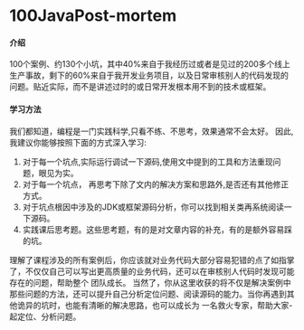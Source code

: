 # 100JavaPost-mortem

#### 介绍
100个案例、约130个小坑，其中40%来自于我经历过或者是见过的200多个线上生产事故，剩下的60%来自于我开发业务项目，以及日常审核别人的代码发现的问题。贴近实际，而不是讲述过时的或日常开发根本用不到的技术或框架。


#### 学习方法
我们都知道，编程是一门实践科学,只看不练、不思考，效果通常不会太好。
因此,我建议你能够按照下面的方式深入学习:
1. 对于每一个坑点,实际运行调试一下源码,使用文中提到的工具和方法重现问题，眼见为实。
2. 对于每一个坑点， 再思考下除了文内的解决方案和思路外,是否还有其他修正方式。
3. 对于坑点根因中涉及的JDK或框架源码分析，你可以找到相关类再系统阅读一下源码。
4. 实践课后思考题。这些思考题，有的是对文章内容的补充，有的是额外容易踩的坑。

理解了课程涉及的所有案例后，你应该就对业务代码大部分容易犯错的点了如指掌了，不仅仅自己可以写出更高质量的业务代码，还可以在审核别人代码时发现可能存在的问题，帮助整个
团队成长。
当然了，你从这里收获的将不仅是解决案例中那些问题的方法，还可以提升自己分析定位问题、阅读源码的能力。当你再遇到其他诡异的坑时，也能有清晰的解决思路，也可以成长为
一名救火专家，帮助大家-起定位、分析问题。


